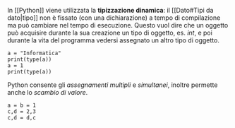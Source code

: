 In [[Python]] viene utilizzata la __tipizzazione dinamica__: il [[Dato#Tipi da dato|tipo]] non è fissato (con una dichiarazione) a tempo di compilazione ma può cambiare nel tempo di esecuzione.
Questo vuol dire che un oggetto può acquisire durante la sua creazione un tipo di oggetto, es. _int_, e poi durante la vita del programma vedersi assegnato un altro tipo di oggetto.
```jupyter
a = "Informatica"
print(type(a))
a = 1
print(type(a))
```
Python consente gli _assegnamenti multipli_ e _simultanei_, inoltre permette anche lo _scambio di valore_.
```jupyter
a = b = 1
c,d = 2,3
c,d = d,c
```
